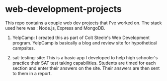 # web-development-projects

This repo contains a couple web dev projects that I've worked on. The stack used here was : Node.js, Express and MongoDB.

1. YelpCamp: I created this as part of Colt Steele's Web Development program. YelpCamp is basically a blog and review site for 
hypothetical campsites.

2. sat-testing-site: This is a basic app I developed to help high schooler's practice their SAT test taking capabilities.
Students are timed for each section and enter their answers on the site. Their answers are then sent to them in a report.
